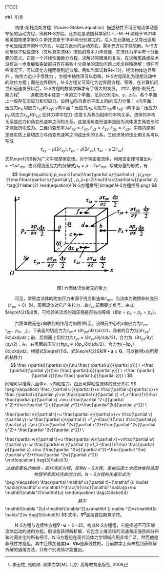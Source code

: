 [TOC]

##1. 引言

$\qquad$纳维-斯托克斯方程（Navier-Stokes equation）描述粘性不可压缩流体动量守恒的运动方程，简称N-S方程。此方程是法国科学家C.-L.-M.-H.纳维于1821年和英国物里学家G.G.斯托克斯于1845年分别建立的。后人在此基础上又导出适用于可压缩流体的N-S方程。以应力表示的运动方程，需补充方程才能求解。N-S方程反映了粘性流体（又称真实流体）流动的基本力学规律，在流体力学中有十分重要的意义。它是一个非线性偏微分方程，求解非常困难和复杂，在求解思路或技术没有进一步发展和突破前只有在某些十分简单的流动问题上能求得精确解；但在有些情况下，可以简化方程而得到近似解。例如当雷诺数Re<1时，绕流物体边界层外 ，粘性力远小于惯性力 ，方程中粘性项可以忽略，N-S方程简化为理想流动中的欧拉方程；而在边界层内，N-S方程又可简化为边界层方程，等等。在计算机问世和迅速发展以后，N-S方程的数值求解才有了很大的发展。
##2. 纳维-斯托克斯方程[^1]
$\qquad$选取流场中任意一点的三个平面，法向分别沿$x、y、z$向。各个平面上一般存在压应力和切应力。设用$\tau_{ij}$的$i$向表示平面上的$j$向应力分量：
$x$向平面：压应力$p_x$,切应力$\tau_{xy}$和$\tau_{xz}$;
$y$向平面：压应力$p_y$,切应力$\tau_{xy}$和$\tau_{xz}$;
$z$向平面：压应力$p_z$,切应力$\tau_{xy}$和$\tau_{xz}$;
固体力学中应力-应变关系称为固体的本构关系，流体的本构关系是应力和角变形速率之间的关系。这里用角变形速率是因为流体发生角变形时才能抵抗切应力。三维角变形率为$\mathcal{E}_{xy}=\mathcal{E}_{yx},\mathcal{E}_{yz}=\mathcal{E}_{zy},\mathcal{E}_{zx}=\mathcal{E}_{xz}$。牛顿内摩擦定律实质上是切应力与角变形速率之间成比例的关系，三维流场的该比例关系可以写成
$$
\begin{equation}
\tau_{xy}=\mu(2\mathcal{E}_{xy}), \tau_{yz}=\mu(2\mathcal{E}_{yz}), \tau_{xz}=\mu(2\mathcal{E}_{xz})  \tag{1}\label{1}
\end{equation}
$$
式$\eqref{1}$称为广义牛顿摩擦定律。对于常密度流体，利用该定律可推出$p^{'}_n=-2{\mu}{\mathcal{E}_{nn}}$，由此得到压应力的分解式$p_n=p-2{\mu}{\mathcal{E}_{nn}}$。写成分量的形式，有
$$
\begin{equation}
  p_x=p-2{\mu}\frac{\partial u}{\partial x} , 
    p_y=p-2{\mu}\frac{\partial v}{\partial y} ,
    p_z=p-2{\mu}\frac{\partial w}{\partial z} \tag{2}\label{2}
    \end{equation}![N-S方程推导](image\N-S方程推导.png)
$$
![N-S方程推导](image/N-S方程推导.png)

<center>图1 六面体流体微元的受力</center>

$\qquad$可见，常密度流体的附加压力来源于线变形速率$\mathcal{E}_{nn}$。当流体为微团伸长变形（$\mathcal{E}_{nn}>0$）时，周围流体对它产生拉力，故$\mathcal{E}_{nn}$前面要加负号。由式$\eqref{2}$出发，可检验某流场的动压强是否各向等值（即$p=p_x=p_y=p_z$）。

$\qquad$六面体微元在$x$向收到的作用力如图1所示。设微元中心的$x$向应力为$\tau_{zx}、\tau_{zy}、p_x$。上、下表面的切应力为$\tau_{zx}{\pm}({\partial \tau_{zx}}/{\partial{z}})(dz/2)$，两者的合力为$(\partial \tau_{zx}/\partial {z})dxdydz$；前、后侧面上切应力为$\tau_{yz}\pm (\partial{\tau_{yz}/\partial{y}})(dy/2)$，合力为$（\partial{\tau_{yx}/\partial{y}}）(dy/2)$；左、右表面的压应力为$p_x\mp(\partial{p_x}/\partial{x})(dx/2)$，合力为$(-\partial{p_x}/\partial{x})dxdydz$。根据式$\eqref{1}$、式$\eqref{2}$和$\mathbf{\nabla\bullet u=0}$，可以推得x向所受的粘性力
$$
\frac {\partial}{\partial x}{(\nu \frac{ \partial{u}}{\partial x})}  \
+\frac {\partial}{\partial y}{(\nu \frac{ \partial{u}}{\partial y})}  \
+\frac {\partial}{\partial z}{(\nu \frac{ \partial{u}}{\partial z})}  \
$$
同理可以推得六面体$x、y$向粘性力。由此可得粘性流体的微分方程
$$
\begin{equation}
\frac {\partial u }{\partial t}+u \frac{\partial u}{\partial x}+v \frac {\partial u}{\partial y}+w \frac{\partial u}{\partial z} 
=f_x-\frac{1}{\rho} \frac{\partial p}{\partial x}
+\nu (\frac{\partial ^2 u}{\partial x^2}+\frac{\partial ^2 u}{\partial y^2}+\frac{\partial^2u}{\partial z^2})     \\

\frac{\partial v}{\partial t}+u \frac{\partial v}{\partial x}+v \frac{\partial v}{\partial y}+w \frac{\partial v}{\partial z}
=f_y-\frac{1}{\rho} \frac{\partial p}{\partial y}
+\nu (\frac{\partial ^2v}{\partial x^2}+\frac{\partial ^2v}{\partial y^2}+ \frac{\partial ^2v}{\partial z^2})  \\

\frac{\partial w}{\partial t}+u \frac{\partial w}{\partial x}+v\frac{\partial w}{\partial y}+w \frac{\partial w }{\partial z}
=f_z-\frac{1}{\rho} \frac{\partial p}{\partial z}
+\nu (\frac{\partial ^2w}{\partial x^2}+\frac{\partial ^2w}{\partial y^2}+\frac{\partial ^2w}{\partial z^2})  
\end{equation}
\tag{3}\label{3}
$$
这就是著名的纳维-斯托克斯方程，简称N-S方程，是由法国土木师纳维和英国物理学家斯托克斯创立的。N-S方程的矢量形式为
$$
\begin{equation}
\frac{\partial \mathbf u}{\partial t}+(\mathbf {u \bullet \nabla})\mathbf u 
=\mathbf f-\frac{1}{\rho}{\mathbf \nabla}p+\nu \mathbf{\nabla^2}\mathbf{u}
\end{equation}
\tag{4}\label{4}
$$
其中
$$
\mathbf{\nabla ^2u}=\mathbf{i\nabla^2}u+\mathbf {j \nabla ^2}v+\mathbf{k \nabla^2}w   \tag{5}\label{5}
$$
式中，$\mathbf{\nabla^2}$是拉普拉斯算子符。

$\qquad​$N-S方程与连续性方程$\mathbf{\nabla \cdot u}=0​$一起，构成N-S方程组，它是描述不可压缩流体运动的通用方程，假设能获得解析解，它包含三维流场的流速和压强空间分布和时间变化的所有细节。N-S方程组在现代流体力学领域应用非常广泛，然而他是非线性方程组，其中迁移加速度$\mathbf{(u\cdot \nabla)u}​$是非线性的，目前数学上尚未找到获取解析解的通用方法，只有个别流场才能推出。

[^1]: 李玉柱, 苑明顺. 流体力学[M]. 北京: 高等教育出版社, 2008
